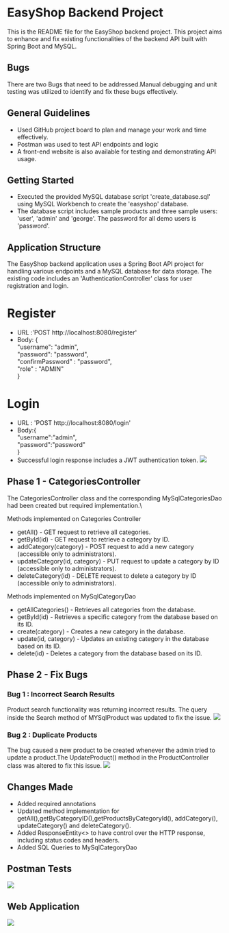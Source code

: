 # EasyShop Backend Project
This is the README file for the EasyShop backend project. This project aims to enhance and fix existing functionalities
of the backend API built with Spring Boot and MySQL.

## Bugs
There are two Bugs that need to be addressed.Manual debugging and unit testing was utilized to identify and fix these bugs 
effectively.

## General Guidelines
* Used GitHub project board to plan and manage your work and time effectively.
* Postman was used to test API endpoints and logic
* A front-end website is also available for testing and demonstrating API usage.

## Getting Started
* Executed the provided MySQL database script 'create_database.sql' using MySQL
Workbench to create the 'easyshop' database.
* The database script includes sample products and three sample users: 'user', 'admin' and 'george'. The password for
all demo users is 'password'.

## Application Structure
The EasyShop backend application uses a Spring Boot API project for handling various endpoints and a MySQL database for 
data storage. The existing code includes an 'AuthenticationController' class for user registration and login.

# Register
* URL :'POST http://localhost:8080/register'
* Body: {\
          "username": "admin",\
          "password": "password",\
          "confirmPassword" : "password",\
          "role" : "ADMIN"\
        }

# Login 
* URL : 'POST http://localhost:8080/login'
* Body:{\
"username":"admin",\
"password":"password"\
}
* Successful login response includes a JWT authentication token.
![](C:\LearnToCode_Capstones\token.png)

## Phase 1 - CategoriesController
The CategoriesController class and the corresponding MySqlCategoriesDao had been created but required implementation.\

Methods implemented on Categories Controller
* getAll() - GET request to retrieve all categories.
* getById(id) - GET request to retrieve a category by ID.
* addCategory(category) - POST request to add a new category (accessible only to administrators).
* updateCategory(id, category) - PUT request to update a category by ID (accessible only to administrators).
* deleteCategory(id) - DELETE request to delete a category by ID (accessible only to administrators).

Methods implemented on MySqlCategoryDao
* getAllCategories() - Retrieves all categories from the database.
* getById(id) - Retrieves a specific category from the database based on its ID.
* create(category) - Creates a new category in the database.
* update(id, category) - Updates an existing category in the database based on its ID.
* delete(id) - Deletes a category from the database based on its ID.


## Phase 2 - Fix Bugs
### Bug 1 : Incorrect Search Results
Product search functionality was returning incorrect results. The query inside the Search method of MYSqlProduct was
updated to fix the issue.
![](C:\LearnToCode_Capstones\Bug1.png)
### Bug 2 : Duplicate Products
The bug caused a new product to be created whenever the admin tried to update a product.The UpdateProduct() method
in the ProductController class was altered to fix this issue.
![](C:\LearnToCode_Capstones\bug2.png)
## Changes Made
* Added required annotations
* Updated method implementation for getAll(),getByCategoryID(),getProductsByCategoryId(),
addCategory(), updateCategory() and deleteCategory().
* Added ResponseEntity<> to have control over the HTTP response, including status codes and headers.
* Added SQL Queries to MySqlCategoryDao
## Postman Tests
![](C:\LearnToCode_Capstones\Postman_tests.png)

## Web Application
![](C:\LearnToCode_Capstones\web.png)